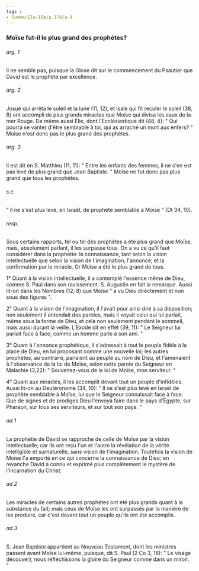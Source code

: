 ```yaml
---
tags : 
- Summa/IIa-IIæ/q.174/a.4
---
```


### Moïse fut-il le plus grand des prophètes?

###### arg. 1
Il ne semble pas, puisque la Glose dit sur le commencement du Psautier que David est le prophète par excellence. 

###### arg. 2
Josué qui arrêta le soleil et la lune (11, 12), et Isaïe qui fit reculer le soleil (38, 8) ont accompli de plus grands miracles que Moïse qui divisa les eaux de la mer Rouge. De même aussi Élie, dont l'Ecclésiastique dit (48, 4): " Qui pourra se vanter d'être semblable à toi, qui as arraché un mort aux enfers? " Moïse n'est donc pas le plus grand des prophètes. 

###### arg. 3
Il est dit en S. Matthieu (11, 11): " Entre les enfants des femmes, il ne s'en est pas levé de plus grand que Jean Baptiste. " Moïse ne fut donc pas plus grand que tous les prophètes. 

###### s.c.
" il ne s'est plus levé, en Israël, de prophète semblable à Moïse " (Dt 34, 10). 

###### resp.
Sous certains rapports, tel ou tel des prophètes a été plus grand que Moïse; mais, absolument parlant, il les surpasse tous. On a vu ce qu'il faut considérer dans la prophétie: la connaissance, tant selon la vision intellectuelle que selon la vision de l'imagination; l'annonce; et la confirmation par le miracle. Or Moïse a été le plus grand de tous. 

1° Quant à la vision intellectuelle, il a contemplé l'essence même de Dieu, comme S. Paul dans son ravissement. S. Augustin en fait la remarque. Aussi lit-on dans les Nombres (12, 8) que Moïse " a vu Dieu directement et non sous des figures ". 

2° Quant à la vision de l'imagination, il l'avait pour ainsi dire à sa disposition; non seulement il entendait des paroles, mais il voyait celui qui lui parlait, même sous la forme de Dieu, et cela non seulement pendant le sommeil, mais aussi durant la veille. L'Exode dit en effet (39, 11): " Le Seigneur lui parlait face à face, comme un homme parle à son ami. " 

3° Quant à l'annonce prophétique, il s'adressait à tout le peuple fidèle à la place de Dieu, en lui proposant comme une nouvelle loi; les autres prophètes, au contraire, parlaient au peuple au nom de Dieu, et l'amenaient à l'observance de la loi de Moïse, selon cette parole du Seigneur en Malachie (3,22): " Souvenez-vous de la loi de Moïse, mon serviteur. " 

4° Quant aux miracles, il les accomplit devant tout un peuple d'infidèles. Aussi lit-on au Deutéronome (34, 10): " Il ne s'est plus levé en Israël de prophète semblable à Moïse, lui que le Seigneur connaissait face à face. Que de signes et de prodiges Dieu l'envoya faire dans le pays d’Égypte, sur Pharaon, sur tous ses serviteurs, et sur tout son pays. " 

###### ad 1
La prophétie de David se rapproche de celle de Moïse par la vision intellectuelle; car ils ont reçu l'un et l'autre la révélation de la vérité intelligible et surnaturelle, sans vision de l'imagination. Toutefois la vision de Moïse l'a emporté en ce qui concerne la connaissance de Dieu; en revanche David a connu et exprimé plus complètement le mystère de l'incarnation du Christ. 

###### ad 2
Les miracles de certains autres prophètes ont été plus grands quant à la substance du fait; mais ceux de Moïse les ont surpassés par la manière de les produire, car c'est devant tout un peuple qu'ils ont été accomplis. 

###### ad 3
S. Jean Baptiste appartient au Nouveau Testament, dont les ministres passent avant Moïse lui-même, puisque, dit S. Paul (2 Co 3, 18): " Le visage découvert, nous réfléchissons la gloire du Seigneur comme dans un miroir. " 

